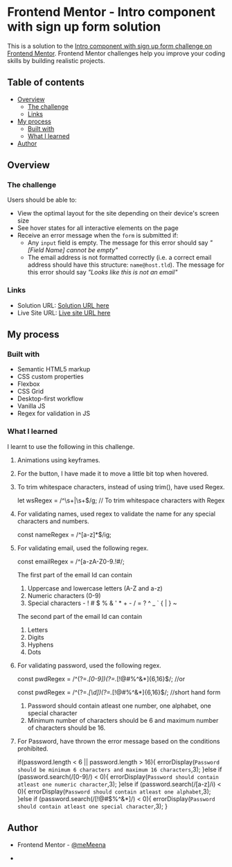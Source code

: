 # Frontend Mentor - Intro component with sign up form solution

This is a solution to the [Intro component with sign up form challenge on Frontend Mentor](https://www.frontendmentor.io/challenges/intro-component-with-signup-form-5cf91bd49edda32581d28fd1). Frontend Mentor challenges help you improve your coding skills by building realistic projects. 

## Table of contents

- [Overview](#overview)
  - [The challenge](#the-challenge)
  - [Links](#links)
- [My process](#my-process)
  - [Built with](#built-with)
  - [What I learned](#what-i-learned)
- [Author](#author)

## Overview

### The challenge

Users should be able to:

- View the optimal layout for the site depending on their device's screen size
- See hover states for all interactive elements on the page
- Receive an error message when the `form` is submitted if:
  - Any `input` field is empty. The message for this error should say *"[Field Name] cannot be empty"*
  - The email address is not formatted correctly (i.e. a correct email address should have this structure: `name@host.tld`). The message for this error should say *"Looks like this is not an email"*

### Links

- Solution URL: [Solution URL here](https://github.com/Memeena/intro-component-with-sign-up-form)
- Live Site URL: [Live site URL here](https://memeena.github.io/intro-component-with-sign-up-form)

## My process

### Built with

- Semantic HTML5 markup
- CSS custom properties
- Flexbox
- CSS Grid
- Desktop-first workflow
- Vanilla JS
- Regex for validation in JS

### What I learned

I learnt to use the following in this challenge.

1. Animations using keyframes. 
2. For the button, I have made it to move a little bit top when hovered.
3. To trim whitespace characters, instead of using trim(), have used Regex.
    
    let wsRegex = /^\s+|\s+$/g; // To trim whitespace characters with Regex

4. For validating names, used regex to validate the name for any special characters and numbers.
    
    const nameRegex = /^[a-z]*$/ig;

5. For validating email, used the following regex.
    
    const emailRegex =  /^[a-zA-Z0-9.!#$%&'*+/=?^_`{|}~-]+@[a-zA-Z0-9-]+(?:\.[a-zA-Z0-9-]+)*$/;

    The first part of the email Id can contain
    1. Uppercase and lowercase letters (A-Z and a-z)
    2. Numeric characters (0-9)
    3. Special characters - ! # $ % & ' * + - / = ? ^ _ ` { | } ~

    The second part of the email Id can contain
    1. Letters
    2. Digits
    3. Hyphens
    4. Dots
6. For validating password, used the following regex.
    
    const pwdRegex = /^(?=.*[0-9])(?=.*[!@#$%^&*])(?=.*[a-z][A-Z])[a-zA-Z0-9!@#$%^&*]{6,16}$/; //or

    const pwdRegex = /^(?=.*[\d])(?=.*[!@#$%^&*])(?=.*[\D])[\w!@#$%^&*]{6,16}$/; //short hand form
        
    1. Password should contain atleast one number, one alphabet, one special character
    2. Minimum number of characters should be 6 and maximum number of characters should be 16.

7. For Password, have thrown the error message based on the conditions prohibited.
    
    if(password.length < 6 || password.length > 16){
        errorDisplay(`Password should be minimum 6 characters and maximum 16 characters`,3);
    }else if (password.search(/[0-9]/) < 0){
        errorDisplay(`Password should contain atleast one numeric character`,3);
    }else if (password.search(/[a-z]/i) < 0){
        errorDisplay(`Password should contain atleast one alphabet`,3);
    }else if (password.search(/[!@#$%^&*]/) < 0){
        errorDisplay(`Password should contain atleast one special character`,3);
    }

## Author


- Frontend Mentor - [@meMeena](https://www.frontendmentor.io/profile/meMeena)


*
